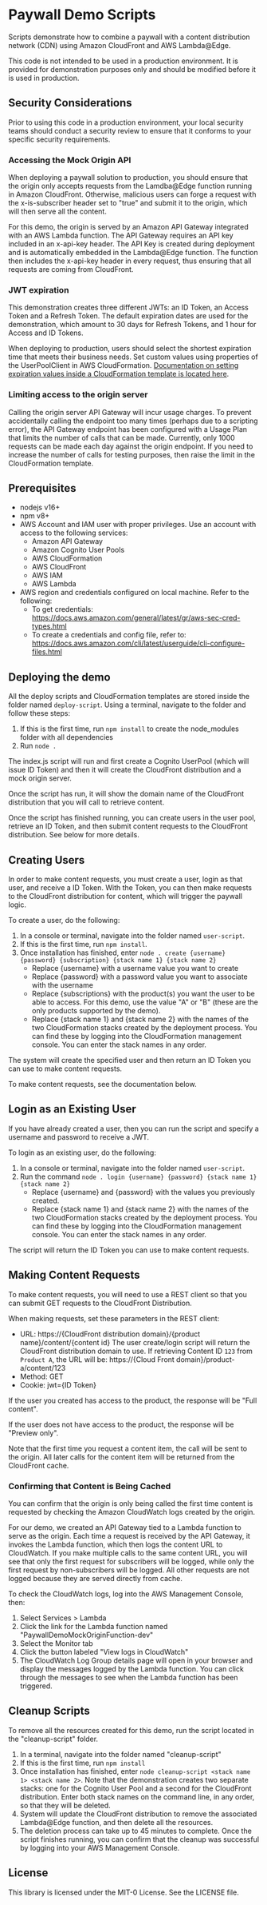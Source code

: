 # Paywall Demo Scripts
Scripts demonstrate how to combine a paywall with a content distribution network (CDN) using Amazon CloudFront and AWS Lambda@Edge.

This code is not intended to be used in a production environment. It is provided for demonstration purposes only and should be modified before it is used in production.

## Security Considerations
Prior to using this code in a production environment, your local security teams should conduct a security review to ensure that it conforms to your specific security requirements.

### Accessing the Mock Origin API
When deploying a paywall solution to production, you should ensure that the origin only accepts requests from the Lamdba@Edge function running in Amazon CloudFront. Otherwise, malicious users can forge a request with the x-is-subscriber header set to "true" and submit it to the origin, which will then serve all the content.

For this demo, the origin is served by an Amazon API Gateway integrated with an AWS Lambda function. The API Gateway requires an API key included in an x-api-key header. The API Key is created during deployment and is automatically embedded in the Lambda@Edge function. The function then includes the x-api-key header in every request, thus ensuring that all requests are coming from CloudFront. 

### JWT expiration
This demonstration creates three different JWTs: an ID Token, an Access Token and a Refresh Token. The default expiration dates are used for the demonstration, which amount to 30 days for Refresh Tokens, and 1 hour for Access and ID Tokens. 

When deploying to production, users should select the shortest expiration time that meets their business needs. Set custom values using properties of the UserPoolClient in AWS CloudFormation. [Documentation on setting expiration values inside a CloudFormation template is located here](https://docs.aws.amazon.com/AWSCloudFormation/latest/UserGuide/aws-resource-cognito-userpoolclient.html). 

### Limiting access to the origin server
Calling the origin server API Gateway will incur usage charges. To prevent accidentally calling the endpoint too many times (perhaps due to a scripting error), the API Gateway endpoint has been configured with a Usage Plan that limits the number of calls that can be made. Currently, only 1000 requests can be made each day against the origin endpoint. If you need to increase the number of calls for testing purposes, then raise the limit in the CloudFormation template.

## Prerequisites
* nodejs v16+
* npm v8+
* AWS Account and IAM user with proper privileges. Use an account with access to the following services:
  * Amazon API Gateway
  * Amazon Cognito User Pools
  * AWS CloudFormation
  * AWS CloudFront
  * AWS IAM
  * AWS Lambda
* AWS region and credentials configured on local machine. Refer to the following:
  * To get credentials: https://docs.aws.amazon.com/general/latest/gr/aws-sec-cred-types.html
  * To create a credentials and config file, refer to: https://docs.aws.amazon.com/cli/latest/userguide/cli-configure-files.html 

## Deploying the demo
All the deploy scripts and CloudFormation templates are stored inside the folder named `deploy-script`. Using a terminal, navigate to the folder and follow these steps:

1. If this is the first time, run `npm install` to create the node_modules folder with all dependencies
2. Run `node .`

The index.js script will run and first create a Cognito UserPool (which will issue ID Token) and then it will create the CloudFront distribution and a mock origin server. 

Once the script has run, it will show the domain name of the CloudFront distribution that you will call to retrieve content.

Once the script has finished running, you can create users in the user pool, retrieve an ID Token, and then submit content requests to the CloudFront distribution. See below for more details.

## Creating Users
In order to make content requests, you must create a user, login as that user, and receive a ID Token. With the Token, you can then make requests to the CloudFront distribution for content, which will trigger the paywall logic.

To create a user, do the following:

1. In a console or terminal, navigate into the folder named `user-script`.
2. If this is the first time, run `npm install`.
3. Once installation has finished, enter `node . create {username} {password} {subscription} {stack name 1} {stack name 2}`
   * Replace {username} with a username value you want to create
   * Replace {password} with a password value you want to associate with the username
   * Replace {subscriptions} with the product(s) you want the user to be able to access. For this demo, use the value "A" or "B" (these are the only products supported by the demo).
   * Replace {stack name 1} and {stack name 2} with the names 
   of the two CloudFormation stacks created by the deployment process. 
   You can find these by logging into the CloudFormation management console. 
   You can enter the stack names in any order.
   
The system will create the specified user and then return an ID Token you can use to make content requests.

To make content requests, see the documentation below.

## Login as an Existing User
If you have already created a user, then you can run the script and specify a username and password to receive a JWT.

To login as an existing user, do the following:

1. In a console or terminal, navigate into the folder named `user-script`.
2. Run the command `node . login {username} {password} {stack name 1} {stack name 2}`
   * Replace {username} and {password} with the values you previously created. 
   * Replace {stack name 1} and {stack name 2} with the names of the two CloudFormation stacks 
   created by the deployment process. You can find these by logging into the CloudFormation management console. 
   You can enter the stack names in any order.

The script will return the ID Token you can use to make content requests.

## Making Content Requests
To make content requests, you will need to use a REST client so that you can submit GET requests to the CloudFront Distribution. 

When making requests, set these parameters in the REST client:

* URL: https://{CloudFront distribution domain}/{product name}/content/{content id}
       The user create/login script will return the CloudFront distribution domain to use.
       If retrieving Content ID `123` from `Product A`, the URL will be:
       https://{Cloud Front domain}/product-a/content/123
* Method: GET
* Cookie: jwt={ID Token}

If the user you created has access to the product, the response will be "Full content".

If the user does not have access to the product, the response will be "Preview only".

Note that the first time you request a content item, the call will be sent to the origin. All later calls for the content item will be returned from the CloudFront cache.

### Confirming that Content is Being Cached
You can confirm that the origin is only being called the first time content is requested by checking the Amazon CloudWatch logs created by the origin.

For our demo, we created an API Gateway tied to a Lambda function to serve as the origin. Each time a request is received by the API Gateway, it invokes the Lambda function, which then logs the content URL to CloudWatch. If you make multiple calls to the same content URL, you will see that only the first request for subscribers will be logged, while only the first request by non-subscribers will be logged. All other requests are not logged because they are served directly from cache.

To check the CloudWatch logs, log into the AWS Management Console, then:

1. Select Services > Lambda
2. Click the link for the Lambda function named "PaywallDemoMockOriginFunction-dev"
3. Select the Monitor tab
4. Click the button labeled "View logs in CloudWatch"
5. The CloudWatch Log Group details page will open in your browser and display the messages logged by the Lambda function. You can click through the messages to see when the Lambda function has been triggered.

## Cleanup Scripts
To remove all the resources created for this demo, run the script located in the "cleanup-script" folder.

1. In a terminal, navigate into the folder named "cleanup-script"
2. If this is the first time, run `npm install`
3. Once installation has finished, enter `node cleanup-script <stack name 1> <stack name 2>`. Note that the demonstration creates two separate stacks: one for the Cognito User Pool and a second for the CloudFront distribution. Enter both stack names on the command line, in any order, so that they will be deleted.
4. System will update the CloudFront distribution to remove the associated Lambda@Edge function, and then delete all the resources. 
5. The deletion process can take up to 45 minutes to complete. Once the script finishes running, you can confirm that the cleanup was successful by logging into your AWS Management Console. 

## License

This library is licensed under the MIT-0 License. See the LICENSE file.

